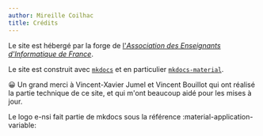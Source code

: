 ```yaml
---
author: Mireille Coilhac
title: Crédits
---
```


Le site est hébergé par la forge de [l'*Association des Enseignants d'Informatique de France*](https://aeif.fr/index.php/accueil/).

Le site est construit avec [`mkdocs`](https://www.mkdocs.org/) et en particulier [`mkdocs-material`](https://squidfunk.github.io/mkdocs-material/).

😀 Un grand merci à  Vincent-Xavier Jumel et Vincent Bouillot qui ont réalisé la partie technique de ce site, et qui m'ont beaucoup aidé pour les mises à jour.

Le logo e-nsi fait partie de mkdocs sous la référence :material-application-variable:
